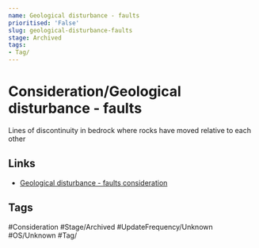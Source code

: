```yaml
---
name: Geological disturbance - faults
prioritised: 'False'
slug: geological-disturbance-faults
stage: Archived
tags:
- Tag/
---
```


# Consideration/Geological disturbance - faults

Lines of discontinuity in bedrock where rocks have moved relative to each other

## Links

* [Geological disturbance - faults consideration](https://design.planning.data.gov.uk/planning-consideration/geological-disturbance-faults)

## Tags

#Consideration #Stage/Archived #UpdateFrequency/Unknown #OS/Unknown #Tag/